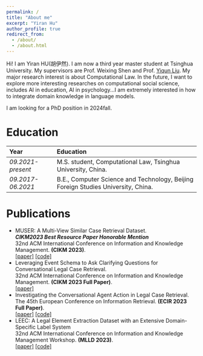 ```yaml
---
permalink: /
title: "About me"
excerpt: "Yiran Hu"
author_profile: true
redirect_from: 
  - /about/
  - /about.html
---
```

Hi! I am Yiran HU(胡伊然). I am now a third year master student at Tsinghua University. My supervisors are Prof. Weixing Shen and Prof. [Yiqun Liu](http://www.thuir.cn/group/~YQLiu/). My major research interest is about Computational Law. In the future, I want to explore more interesting researches on computational social science, includes AI in education, AI in psychology...I am extremely interested in how to integrate domain knowledge in language models.

I am looking for a PhD position in 2024fall. 

Education
======

| Year | Education |
| :------ | :------ | 
| *09.2021-present* | M.S. student, Computational Law, Tsinghua University, China. |
| *09.2017-06.2021* | B.E., Computer Science and Technology, Beijing Foreign Studies University, China. |


Publications
======
* MUSER: A Multi-View Similar Case Retrieval Dataset. \
***CIKM2023 Best Resource Paper Honorable Mention***\
32nd ACM International Conference on Information and Knowledge Management.
**(CIKM 2023)**.\
  [[paper]](https://github.com/THUYRan/THUYRan.github.io/blob/master/publications/MUSER.pdf)
  [[code]](https://github.com/THUlawtech/MUSER)
* Leveraging Event Schema to Ask Clarifying Questions for Conversational Legal Case Retrieval. \
32nd ACM International Conference on Information and Knowledge Management.
**(CIKM 2023 Full Paper)**.\
  [[paper]](https://github.com/THUYRan/THUYRan.github.io/blob/master/publications/LeClari.pdf)
* Investigating the Conversational Agent Action in Legal Case Retrieval. \
The 45th European Conference on Information Retrieval.
**(ECIR 2023 Full Paper)**.\
  [[paper]](https://github.com/THUYRan/THUYRan.github.io/blob/master/publications/Investigating.pdf) [[code]](https://github.com/BulouLiu/Conversational-vs-Traditional-Legal-Case-Retrieval)
* LEEC: A Legal Element Extraction Dataset with an Extensive Domain-Specific Label System \
32nd ACM International Conference on Information and Knowledge Management Workshop.
**(MLLD 2023)**. \
[[paper]](https://github.com/THUYRan/THUYRan.github.io/blob/master/publications/LEEC.pdf)
[[code]](https://github.com/THUlawtech/LEEC)
